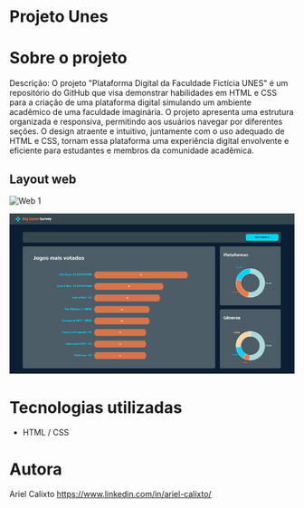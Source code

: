 # Projeto Unes

# Sobre o projeto
Descrição: O projeto "Plataforma Digital da Faculdade Fictícia UNES" é um repositório do GitHub que visa demonstrar habilidades
em HTML e CSS para a criação de uma plataforma digital simulando um ambiente acadêmico de uma faculdade imaginária. 
O projeto apresenta uma estrutura organizada e responsiva, permitindo aos usuários navegar por diferentes seções.
O design atraente e intuitivo, juntamente com o uso adequado de HTML e CSS, tornam essa plataforma uma experiência digital envolvente
e eficiente para estudantes e membros da comunidade acadêmica.

## Layout web
![Web 1](https://github.com/arielklxto/Projeto_Unes/main/Projeto1/imagens/Home.png)

![Web 2](https://github.com/acenelio/assets/raw/main/sds1/web2.png)

# Tecnologias utilizadas
- HTML / CSS
  
# Autora
Ariel Calixto
https://www.linkedin.com/in/ariel-calixto/
